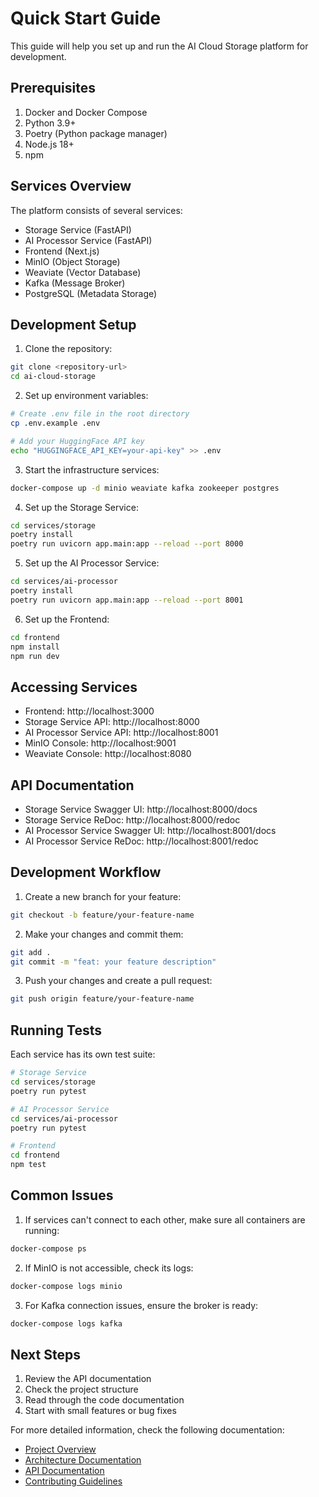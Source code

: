 # Quick Start Guide

This guide will help you set up and run the AI Cloud Storage platform for development.

## Prerequisites

1. Docker and Docker Compose
2. Python 3.9+
3. Poetry (Python package manager)
4. Node.js 18+
5. npm

## Services Overview

The platform consists of several services:
- Storage Service (FastAPI)
- AI Processor Service (FastAPI)
- Frontend (Next.js)
- MinIO (Object Storage)
- Weaviate (Vector Database)
- Kafka (Message Broker)
- PostgreSQL (Metadata Storage)

## Development Setup

1. Clone the repository:
```bash
git clone <repository-url>
cd ai-cloud-storage
```

2. Set up environment variables:
```bash
# Create .env file in the root directory
cp .env.example .env

# Add your HuggingFace API key
echo "HUGGINGFACE_API_KEY=your-api-key" >> .env
```

3. Start the infrastructure services:
```bash
docker-compose up -d minio weaviate kafka zookeeper postgres
```

4. Set up the Storage Service:
```bash
cd services/storage
poetry install
poetry run uvicorn app.main:app --reload --port 8000
```

5. Set up the AI Processor Service:
```bash
cd services/ai-processor
poetry install
poetry run uvicorn app.main:app --reload --port 8001
```

6. Set up the Frontend:
```bash
cd frontend
npm install
npm run dev
```

## Accessing Services

- Frontend: http://localhost:3000
- Storage Service API: http://localhost:8000
- AI Processor Service API: http://localhost:8001
- MinIO Console: http://localhost:9001
- Weaviate Console: http://localhost:8080

## API Documentation

- Storage Service Swagger UI: http://localhost:8000/docs
- Storage Service ReDoc: http://localhost:8000/redoc
- AI Processor Service Swagger UI: http://localhost:8001/docs
- AI Processor Service ReDoc: http://localhost:8001/redoc

## Development Workflow

1. Create a new branch for your feature:
```bash
git checkout -b feature/your-feature-name
```

2. Make your changes and commit them:
```bash
git add .
git commit -m "feat: your feature description"
```

3. Push your changes and create a pull request:
```bash
git push origin feature/your-feature-name
```

## Running Tests

Each service has its own test suite:

```bash
# Storage Service
cd services/storage
poetry run pytest

# AI Processor Service
cd services/ai-processor
poetry run pytest

# Frontend
cd frontend
npm test
```

## Common Issues

1. If services can't connect to each other, make sure all containers are running:
```bash
docker-compose ps
```

2. If MinIO is not accessible, check its logs:
```bash
docker-compose logs minio
```

3. For Kafka connection issues, ensure the broker is ready:
```bash
docker-compose logs kafka
```

## Next Steps

1. Review the API documentation
2. Check the project structure
3. Read through the code documentation
4. Start with small features or bug fixes

For more detailed information, check the following documentation:
- [Project Overview](README.md)
- [Architecture Documentation](docs/architecture.md)
- [API Documentation](docs/api.md)
- [Contributing Guidelines](docs/contributing.md)